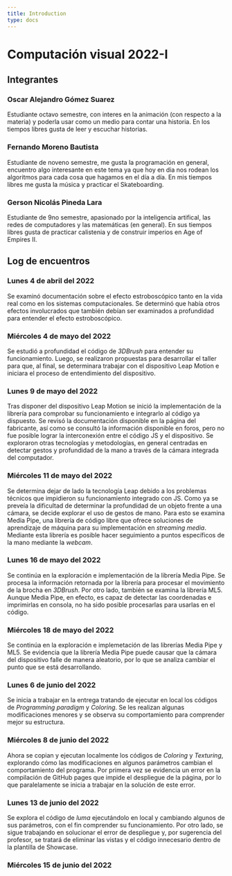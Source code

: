 ```yaml
---
title: Introduction
type: docs
---
```


# Computación visual 2022-I

## Integrantes

### Oscar Alejandro Gómez Suarez

Estudiante octavo semestre, con interes en la animación (con respecto a la materia) y poderla usar como un medio para contar una historia. En los tiempos libres gusta de leer y escuchar historias. 

### Fernando Moreno Bautista

Estudiante de noveno semestre, me gusta la programación en general, encuentro algo interesante en este tema ya que hoy en dia nos rodean los algoritmos para cada cosa que hagamos en el día a día. En mis tiempos libres me gusta la música y practicar el Skateboarding.

### Gerson Nicolás Pineda Lara

Estudiante de 9no semestre, apasionado por la inteligencia artifical, las redes de computadores y las matemáticas (en general). En sus tiempos libres gusta de practicar calistenia y de construir imperios en Age of Empires II.

## Log de encuentros

### Lunes 4 de abril del 2022

Se examinó documentación sobre el efecto estroboscópico tanto en la vida real como en los sistemas computacionales. Se determinó que había otros efectos involucrados que también debían ser examinados a profundidad para entender el efecto estroboscópico.

### Miércoles 4 de mayo del 2022

Se estudió a profundidad el código de *3DBrush* para entender su funcionamiento. Luego, se realizaron propuestas para desarrollar el taller para que, al final, se determinara trabajar con el dispositivo Leap Motion e iniciara el proceso de entendimiento del dispositivo.

### Lunes 9 de mayo del 2022

Tras disponer del dispositivo Leap Motion se inició la implementación de la librería para comprobar su funcionamiento e integrarlo al código ya dispuesto. Se revisó la documentación disponible en la página del fabricante, así como se consultó la información disponible en foros, pero no fue posible lograr la interconexión entre el código JS y el dispositivo. Se exploraron otras tecnologías y metodologías, en general centradas en detectar gestos y profundidad de la mano a través de la cámara integrada del computador.

### Miércoles 11 de mayo del 2022

Se determina dejar de lado la tecnología Leap debido a los problemas técnicos que impidieron su funcionamiento integrado con JS. Como ya se preveía la dificultad de determinar la profundidad de un objeto frente a una cámara, se decide explorar el uso de gestos de mano. Para esto se examina Media Pipe, una librería de código libre que ofrece soluciones de aprendizaje de máquina para su implementación en *streaming media*. Mediante esta librería es posible hacer seguimiento a puntos específicos de la mano mediante la *webcam*.

### Lunes 16 de mayo del 2022

Se continúa en la exploración e implementación de la librería Media Pipe. Se procesa la información retornada por la librería para procesar el movimiento de la brocha en *3DBrush*. Por otro lado, también se examina la librería ML5. Aunque Media Pipe, en efecto, es capaz de detectar las coordenadas e imprimirlas en consola, no ha sido posible procesarlas para usarlas en el código.

### Miércoles 18 de mayo del 2022

Se continúa en la exploración e implemetación de las librerías Media Pipe y ML5. Se evidencia que la librería Media Pipe puede causar que la cámara del dispositivo falle de manera aleatorio, por lo que se analiza cambiar el punto que se está desarrollando.

### Lunes 6 de junio del 2022

Se inicia a trabajar en la entrega tratando de ejecutar en local los códigos de *Programming paradigm* y *Coloring*. Se les realizan algunas modificaciones menores y se observa su comportamiento para comprender mejor su estructura.

### Miércoles 8 de junio del 2022

Ahora se copian y ejecutan localmente los códigos de *Coloring* y *Texturing*, explorando cómo las modificaciones en algunos parámetros cambian el comportamiento del programa. Por primera vez se evidencia un error en la compilación de GitHub pages que impide el despliegue de la página, por lo que paralelamente se inicia a trabajar en la solución de este error.

### Lunes 13 de junio del 2022

Se explora el código de *luma* ejecutándolo en local y cambiando algunos de sus parámetros, con el fin comprender su funcionamiento. Por otro lado, se sigue trabajando en solucionar el error de despliegue y, por sugerencia del profesor, se tratará de eliminar las vistas y el código innecesario dentro de la plantilla de Showcase.

### Miércoles 15 de junio del 2022


